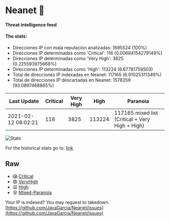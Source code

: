 # Neanet :hocho:
#### Threat intelligence feed
#### The stats:

- Direcciones IP con mala reputacion analizadas: 1695524 (100%)
- Direcciones IP determinadas como 'Critical':  116 (0.00684154279149%)
- Direcciones IP determinadas como 'Very High':  3825 (0.225593975668%)
- Direcciones IP determinadas como 'High':  113224 (6.67781759503)
- Total de direcciones IP indexadas en Neanet:  117165 (6.91025311349%)
- Total de direcciones IP descartadas en Neanet:  1578359 (93.0897468865%)

| Last Update | Critical | Very High | High | Paranoia |
| --- | --- | --- | --- | --- |
| 2021-02-12 08:02:21 | 116 | 3825 | 113224 | 117165 mixed list (Critical + Very High + High)|

![Stats](https://docs.google.com/spreadsheets/d/e/2PACX-1vSnaNMIXVabIpDJjufMlzH7poXnshF3mgd8Is1g9ytUEzVsP5my4Trn8f-xkoLLQ38xpL3HtmUexLo6/pubchart?oid=501124687&format=image)

For the historical stats go to: [link](/stats.csv)
## Raw
- :scream: [Critical](https://raw.githubusercontent.com/JavaGarcia/Neanet/master/blacklists/neanet_critical.txt)
- :fearful: [VeryHigh](https://raw.githubusercontent.com/JavaGarcia/Neanet/master/blacklists/neanet_veryHigh.txtt)
- :frowning: [High](https://raw.githubusercontent.com/JavaGarcia/Neanet/master/blacklists/neanet_high.txt)
- :dizzy_face: [Mixed-Paranoia](https://raw.githubusercontent.com/JavaGarcia/Neanet/master/blacklists/neanet_all.txt)


Your IP is indexed? You may request to takedown. [https://github.com/JavaGarcia/Neanet/issues](https://github.com/JavaGarcia/Neanet/issues)














































































































































































































































































































































































































































































































































































































































































































































































































































































































































































































































































































































































































































































































































































































































































































































































































































































































































































































































































































































































































































































































































































































































































































































































































































































































































































































































































































































































































































































































































































































































































































































































































































































































































































































































































































































































































































































































































































































































































































































































































































































































































































































































































































